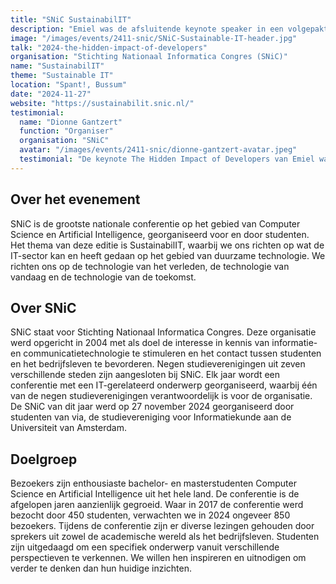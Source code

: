 ```yaml
---
title: "SNiC SustainabilIT"
description: "Emiel was de afsluitende keynote speaker in een volgepakt Spant! in Bussum voor 800 studenten die SNiC bezochten."
image: "/images/events/2411-snic/SNiC-Sustainable-IT-header.jpg"
talk: "2024-the-hidden-impact-of-developers"
organisation: "Stichting Nationaal Informatica Congres (SNiC)"
name: "SustainabilIT"
theme: "Sustainable IT"
location: "Spant!, Bussum"
date: "2024-11-27"
website: "https://sustainabilit.snic.nl/"
testimonial:
  name: "Dionne Gantzert"
  function: "Organiser"
  organisation: "SNiC"
  avatar: "/images/events/2411-snic/dionne-gantzert-avatar.jpeg"
  testimonial: "De keynote The Hidden Impact of Developers van Emiel was echt inspirerend. Hij deelde zijn persoonlijke reis naar het creëren van duurzamere weboplossingen. Zijn praktische inzichten en passie voor duurzaamheid en IT motiveerden de studenten om hun aanpak van IT te heroverwegen en gaven hen de kracht om een positieve verandering in de techwereld teweeg te brengen!"
---
```


## Over het evenement

SNiC is de grootste nationale conferentie op het gebied van Computer Science en Artificial Intelligence, georganiseerd voor en door studenten. Het thema van deze editie is SustainabilIT, waarbij we ons richten op wat de IT-sector kan en heeft gedaan op het gebied van duurzame technologie. We richten ons op de technologie van het verleden, de technologie van vandaag en de technologie van de toekomst.

## Over SNiC

SNiC staat voor Stichting Nationaal Informatica Congres. Deze organisatie werd opgericht in 2004 met als doel de interesse in kennis van informatie- en communicatietechnologie te stimuleren en het contact tussen studenten en het bedrijfsleven te bevorderen. Negen studieverenigingen uit zeven verschillende steden zijn aangesloten bij SNiC. Elk jaar wordt een conferentie met een IT-gerelateerd onderwerp georganiseerd, waarbij één van de negen studieverenigingen verantwoordelijk is voor de organisatie. De SNiC van dit jaar werd op 27 november 2024 georganiseerd door studenten van via, de studievereniging voor Informatiekunde aan de Universiteit van Amsterdam.

## Doelgroep

Bezoekers zijn enthousiaste bachelor- en masterstudenten Computer Science en Artificial Intelligence uit het hele land. De conferentie is de afgelopen jaren aanzienlijk gegroeid. Waar in 2017 de conferentie werd bezocht door 450 studenten, verwachten we in 2024 ongeveer 850 bezoekers. Tijdens de conferentie zijn er diverse lezingen gehouden door sprekers uit zowel de academische wereld als het bedrijfsleven. Studenten zijn uitgedaagd om een specifiek onderwerp vanuit verschillende perspectieven te verkennen. We willen hen inspireren en uitnodigen om verder te denken dan hun huidige inzichten.
